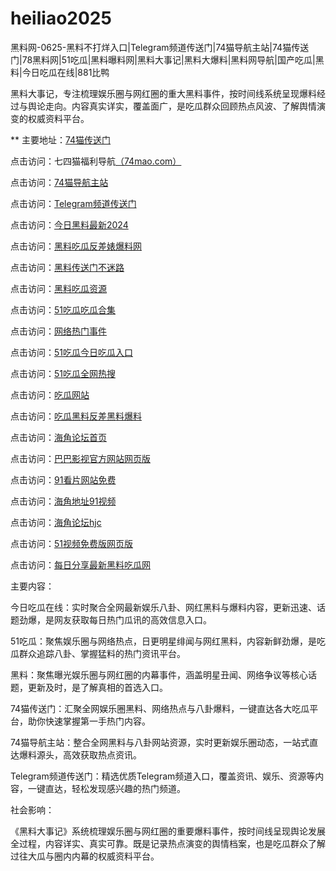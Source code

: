 # heiliao2025
黑料网-0625-黑料不打烊入口|Telegram频道传送门|74猫导航主站|74猫传送门|78黑料网|51吃瓜|黑料曝料网|黑料大事记|黑料大爆料|黑料网导航|国产吃瓜|黑料|今日吃瓜在线|881比鸭

黑料大事记，专注梳理娱乐圈与网红圈的重大黑料事件，按时间线系统呈现爆料经过与舆论走向。内容真实详实，覆盖面广，是吃瓜群众回顾热点风波、了解舆情演变的权威资料平台。

** 主要地址：<a href="https://74mao.com/">74猫传送门</a>

点击访问：七四猫福利导航<a href="https://74mao.com/">（74mao.com）</a>

点击访问：<a href="https://74mao.com/">74猫导航主站</a>

点击访问：<a href="https://74mao.com/">Telegram频道传送门</a>

点击访问：<a href="https://heiliao618.pages.dev/">今日黑料最新2024</a>

点击访问：<a href="https://heiliao626.pages.dev/">黑料吃瓜反差婊爆料网</a>

点击访问：<a href="https://heiliao159.pages.dev/">黑料传送门不迷路</a>

点击访问：<a href="https://heiliao3930.pages.dev/">黑料吃瓜资源</a>

点击访问：<a href="https://chigua612.pages.dev/">51吃瓜吃瓜合集</a>

点击访问：<a href="https://chigua641.pages.dev/">网络热门事件</a>

点击访问：<a href="https://chigua215.pages.dev/">51吃瓜今日吃瓜入口</a>

点击访问：<a href="51吃瓜今日吃瓜入口">51吃瓜全网热搜</a>

点击访问：<a href="https://chigua893.pages.dev/">吃瓜网站</a>

点击访问：<a href="https://chigua652.pages.dev/">吃瓜黑料反差黑料爆料</a>

点击访问：<a href="https://haijiao9.pages.dev/xo0hz.html">海角论坛首页</a>

点击访问：<a href="https://baba01.pages.dev/ppkhq.html">巴巴影视官方网站网页版</a>

点击访问：<a href="https://91kanpian-7bq.pages.dev/onqjh.html">91看片网站免费</a>

点击访问：<a href="https://hj-68.pages.dev/">海角地址91视频</a>

点击访问：<a href="https://hj-256.pages.dev/">海角论坛hjc</a>

点击访问：<a href="https://hj-103.pages.dev/">51视频免费版网页版</a>

点击访问：<a href="https://heiliaowang97.pages.dev/i61b4.html">每日分享最新黑料吃瓜网</a>

主要内容：

今日吃瓜在线：实时聚合全网最新娱乐八卦、网红黑料与爆料内容，更新迅速、话题劲爆，是网友获取每日热门瓜讯的高效信息入口。

51吃瓜：聚焦娱乐圈与网络热点，日更明星绯闻与网红黑料，内容新鲜劲爆，是吃瓜群众追踪八卦、掌握猛料的热门资讯平台。

黑料：聚焦曝光娱乐圈与网红圈的内幕事件，涵盖明星丑闻、网络争议等核心话题，更新及时，是了解真相的首选入口。

74猫传送门：汇聚全网娱乐圈黑料、网络热点与八卦爆料，一键直达各大吃瓜平台，助你快速掌握第一手热门内容。

74猫导航主站：整合全网黑料与八卦网站资源，实时更新娱乐圈动态，一站式直达爆料源头，高效获取热点资讯。

Telegram频道传送门：精选优质Telegram频道入口，覆盖资讯、娱乐、资源等内容，一键直达，轻松发现感兴趣的热门频道。

社会影响：

《黑料大事记》系统梳理娱乐圈与网红圈的重要爆料事件，按时间线呈现舆论发展全过程，内容详实、真实可靠。既是记录热点演变的舆情档案，也是吃瓜群众了解过往大瓜与圈内内幕的权威资料平台。

<span style="display:none;">[Canonical link](）</span>
